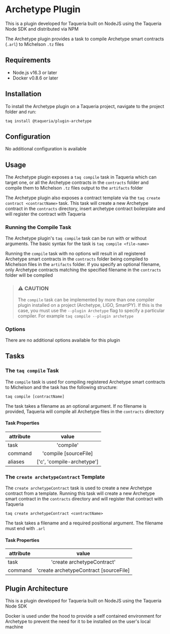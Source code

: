 # Archetype Plugin

This is a plugin developed for Taqueria built on NodeJS using the Taqueria Node SDK and distributed via NPM

The Archetype plugin provides a task to compile Archetype smart contracts (`.arl`) to Michelson `.tz` files

## Requirements

- Node.js v16.3 or later
- Docker v0.8.6 or later

## Installation

To install the Archetype plugin on a Taqueria project, navigate to the project folder and run:
```shell
taq install @taqueria/plugin-archetype
```

## Configuration

No additional configuration is available

## Usage

The Archetype plugin exposes a `taq compile` task in Taqueria which can target one, or all the Archetype contracts in the `contracts` folder and compile them to Michelson `.tz` files output to the `artifacts` folder

The Archetype plugin also exposes a contract template via the `taq create contract <contractName>` task. This task will create a new Archetype contract in the `contracts` directory, insert archetype contract boilerplate and will register the contract with Taqueria 

### Running the Compile Task

The Archetype plugin's `taq compile` task can be run with or without arguments. The basic syntax for the task is `taq compile <file-name>`

Running the `compile` task with no options will result in all registered Archetype smart contracts in the `contracts` folder being compiled to Michelson files in the `artifacts` folder. If you specify an optional filename, only Archetype contracts matching the specified filename in the `contracts` folder will be compiled

> ### :warning: CAUTION
> The `compile` task can be implemented by more than one compiler plugin installed on a project (Archetype, LIGO, SmartPY). If this is the case, you must use the `--plugin Archetype` flag to specify a particular compiler. For example `taq compile --plugin archetype`

### Options

There are no additional options available for this plugin

## Tasks

### The `taq compile` Task

The `compile` task is used for compiling registered Archetype smart contracts to Michelson and the task has the following structure:

```shell
taq compile [contractName]
```

The task takes a filename as an optional argument. If no filename is provided, Taqueria will compile all Archetype files in the `contracts` directory

#### Task Properties

|  attribute |  value                        | 
|------------|:-----------------------------:|
|  task      | 'compile'                     | 
|  command   | 'compile [sourceFile]         | 
|  aliases   | ['c', 'compile-archetype']    |  

### The `create archetypeContract` Template

The `create archetypeContract` task is used to create a new Archetype contract from a template. Running this task will create a new Archetype smart contract in the `contracts` directory and will register that contract with Taqueria
    
```shell
taq create archetypeContract <contractName>
```

The task takes a filename and a required positional argument. The filename must end with `.arl`

#### Task Properties

|  attribute |  value                                         | 
|------------|:----------------------------------------------:|
|  task      | 'create archetypeContract'                     | 
|  command   | 'create archetypeContract [sourceFile]         | 

## Plugin Architecture

This is a plugin developed for Taqueria built on NodeJS using the Taqueria Node SDK

Docker is used under the hood to provide a self contained environment for Archetype to prevent the need for it to be installed on the user's local machine